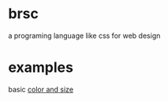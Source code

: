 # brsc
a programing language like css for web design

# examples
basic
    [color and size](https://brianpap.github.io/brsc/examples/basic/sizeAndColor.html)
